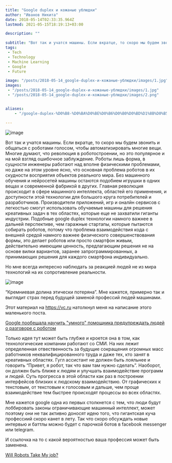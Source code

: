 ```yaml
---
title: "Google duplex и кожаные ублюдки"
author: "Иванов Никита"
date: 2018-05-14T02:33:35.964Z
lastmod: 2021-05-15T18:19:13+03:00

description: ""

subtitle: "Вот так и учатся машины. Если вкратце, то скоро мы будем звонить и общаться с роботами голосом, чтобы автоматизировать многие вещи. Многие…"
tags:
 - Tech
 - Technology
 - Machine Learning
 - Google
 - Future

image: "/posts/2018-05-14_google-duplex-и-кожаные-ублюдки/images/1.jpg" 
images:
 - "/posts/2018-05-14_google-duplex-и-кожаные-ублюдки/images/1.jpg"
 - "/posts/2018-05-14_google-duplex-и-кожаные-ублюдки/images/2.png"


aliases:
    - "/google-duplex-%D0%B8-%D0%BA%D0%BE%D0%B6%D0%B0%D0%BD%D1%8B%D0%B5-%D1%83%D0%B1%D0%BB%D1%8E%D0%B4%D0%BA%D0%B8-e3221b46b7a"

---
```


![image](/posts/2018-05-14_google-duplex-и-кожаные-ублюдки/images/1.jpg#layoutTextWidth)






Вот так и учатся машины. Если вкратце, то скоро мы будем звонить и общаться с роботами голосом, чтобы автоматизировать многие вещи. Многие думают, что революция в роботостроении, но это популярное и на мой взгляд ошибочное заблуждение. Роботы лишь форма, в сущности инженеры работают над вполне физическими проблемами, но даже на этом уровне ясно, что основная проблема роботов в их скудности восприятия объектов реального мира. Без машинного обучения и нейросетей машины остаются подобием игрушки в одних вещах и современной фабрикой в других. Главная революция происходит в сфере машинного интеллекта, областей его применения, и доступности этой технологии для большого круга потребителей и разработчиков. Производители приложений, игр и оналйн сервисов с легкостью смогут использовать обучаемые машины для решения креативных задач в тех областях, которые еще не захватили гиганты индустрии. Подобные google duplex технологии намного важнее в дальней перспективе, чем гаражные стартапы, которые пытаются собирать роботов, потому что проблема взаимодействия кода с внешней средой намного важнее физического совершенствования формы, это делает роботов или просто смартфон живым, действительно имеющим ценность, предлагающим решения не на основе вилки вариантов, заранее запрограммированных, а принимающих решения для каждого смартфона индивидуально.

Но мне всегда интересно наблюдать за реакцией людей не из мира технологий на их сопротивление реальности.

![image](/posts/2018-05-14_google-duplex-и-кожаные-ублюдки/images/2.png#layoutTextWidth)


“Кремниевая долина этически потеряна”. Мне кажется, примерно так и выглядит страх перед будущей заменой профессий людей машинами.

Этот материал на https://vc.ru натолкнул меня на написание этого маленького поста.

[Google пообещала научить &#34;умного&#34; помощника предупреждать людей о разговоре с роботом](https://vc.ru/37831-google-poobeshchala-nauchit-umnogo-pomoshchnika-preduprezhdat-lyudey-o-razgovore-s-robotom)


Только идея тут может быть глубже и кроется она в том, как технологические компании работают со СМИ. На них лежит определенная отвественность за будущие сокращения огромных масс работников неквалифицированного труда и даже тех, кто занят в креативных областях. Гугл ассистант не должен быть лояльнее и говорить “Привет, я робот, так что вам там нужно сделать”. Наоборот, он должен быть ближе к людям и улучшать взаимодействие программ и людей. Суть прогресса в этой области как раз в построении интерфейсов близких к людскому взаимодействию. От графических к текстовым, от текстовым к голосовым и дальше, чем проще взаимодействие тем быстрее происходят процессы во всех областях.

Мне кажется google одна из первых столкнется с тем, что люди будут лоббировать законы ограничивающие машинный интеллект, может поэтому они не так активно доносят идею того, что гигантская куча профессиий скоро канет в лету. Так что скоро обсуждать новые интервью и баттлы можно будет с парочкой ботов в facebook messenger или telegram.

И ссылочка на то с какой вероятностью ваша профессия может быть заменена.

[Will Robots Take My job?](https://willrobotstakemyjob.com)
